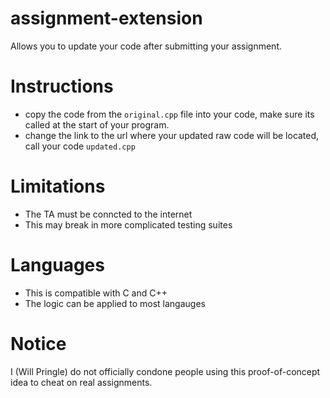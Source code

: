 # assignment-extension
Allows you to update your code after submitting your assignment.

# Instructions
- copy the code from the ``original.cpp`` file into your code, make sure its called at the start of your program.
- change the link to the url where your updated raw code will be located, call your code ``updated.cpp``

# Limitations
- The TA must be conncted to the internet
- This may break in more complicated testing suites

# Languages
- This is compatible with C and C++
- The logic can be applied to most langauges

# Notice
I (Will Pringle) do not officially condone people using this proof-of-concept idea to cheat on real assignments. 
